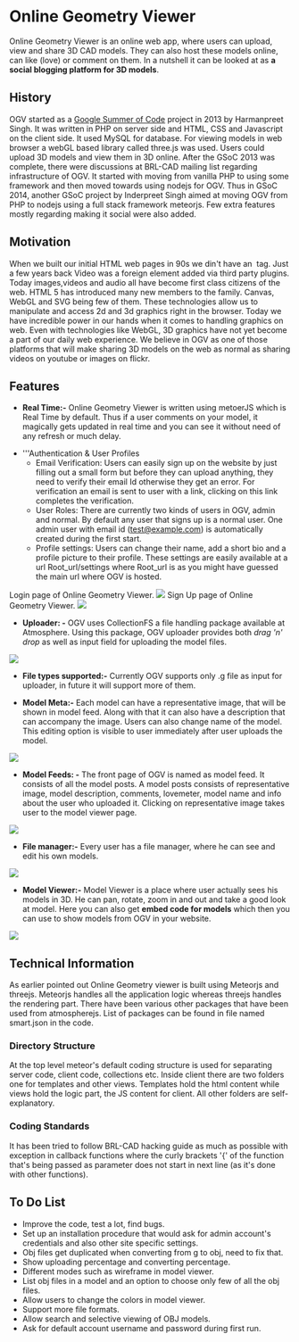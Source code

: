 # Online Geometry Viewer

Online Geometry Viewer is an online web app, where users can upload,
view and share 3D CAD models. They can also host these models online,
can like (love) or comment on them. In a nutshell it can be looked at as
**a social blogging platform for 3D models**.

## History

OGV started as a [Google Summer of
Code](../Google_Summer_of_Code.md) project in 2013 by Harmanpreet
Singh. It was written in PHP on server side and HTML, CSS and Javascript
on the client side. It used MySQL for database. For viewing models in
web browser a webGL based library called three.js was used. Users could
upload 3D models and view them in 3D online. After the GSoC 2013 was
complete, there were discussions at BRL-CAD mailing list regarding
infrastructure of OGV. It started with moving from vanilla PHP to using
some framework and then moved towards using nodejs for OGV. Thus in GSoC
2014, another GSoC project by Inderpreet Singh aimed at moving OGV from
PHP to nodejs using a full stack framework meteorjs. Few extra features
mostly regarding making it social were also added.

## Motivation

When we built our initial HTML web pages in 90s we din't have an <img>
tag. Just a few years back Video was a foreign element added via third
party plugins. Today images,videos and audio all have become first class
citizens of the web. HTML 5 has introduced many new members to the
family. Canvas, WebGL and SVG being few of them. These technologies
allow us to manipulate and access 2d and 3d graphics right in the
browser. Today we have incredible power in our hands when it comes to
handling graphics on web. Even with technologies like WebGL, 3D graphics
have not yet become a part of our daily web experience. We believe in
OGV as one of those platforms that will make sharing 3D models on the
web as normal as sharing videos on youtube or images on flickr.

## Features

-   **Real Time:-** Online Geometry Viewer is written using metoerJS
    which is Real Time by default. Thus if a user comments on your
    model, it magically gets updated in real time and you can see it
    without need of any refresh or much delay.

<!-- -->

-   '''Authentication & User Profiles
    -   Email Verification: Users can easily sign up on the website by
        just filling out a small form but before they can upload
        anything, they need to verify their email Id otherwise they get
        an error. For verification an email is sent to user with a link,
        clicking on this link completes the verification.
    -   User Roles: There are currently two kinds of users in OGV, admin
        and normal. By default any user that signs up is a normal user.
        One admin user with email id (test@example.com) is automatically
        created during the first start.
    -   Profile settings: Users can change their name, add a short bio
        and a profile picture to their profile. These settings are
        easily available at a url Root_url/settings where Root_url is
        as you might have guessed the main url where OGV is hosted.

Login page of Online Geometry Viewer.
![](/wiki/doc/img/LoginOGV.png) Sign Up
page of Online Geometry Viewer.
![](/wiki/doc/img/SignupOGV.png)

-   **Uploader: -** OGV uses CollectionFS a file handling package
    available at Atmosphere. Using this package, OGV uploader provides
    both *drag 'n' drop* as well as input field for uploading the model
    files.

![](/wiki/doc/img/UploaderOGV.png)

-   **File types supported:-** Currently OGV supports only .g file as
    input for uploader, in future it will support more of them.

<!-- -->

-   **Model Meta:-** Each model can have a representative image, that
    will be shown in model feed. Along with that it can also have a
    description that can accompany the image. Users can also change name
    of the model. This editing option is visible to user immediately
    after user uploads the model.

![](/wiki/doc/img/ModelmetaOGV.png)

-   **Model Feeds: -** The front page of OGV is named as model feed. It
    consists of all the model posts. A model posts consists of
    representative image, model description, comments, lovemeter, model
    name and info about the user who uploaded it. Clicking on
    representative image takes user to the model viewer page.

![](/wiki/doc/img/ModelfeedOGV.png)

-   **File manager:-** Every user has a file manager, where he can see
    and edit his own models.

![](/wiki/doc/img/FileManagerOGV.png)

-   **Model Viewer:-** Model Viewer is a place where user actually sees
    his models in 3D. He can pan, rotate, zoom in and out and take a
    good look at model. Here you can also get **embed code for models**
    which then you can use to show models from OGV in your website.

![](/wiki/doc/img/ModelViewerOGV.png)

## Technical Information

As earlier pointed out Online Geometry viewer is built using Meteorjs
and threejs. Meteorjs handles all the application logic whereas threejs
handles the rendering part. There have been various other packages that
have been used from atmospherejs. List of packages can be found in file
named smart.json in the code.

### Directory Structure

At the top level meteor's default coding structure is used for
separating server code, client code, collections etc. Inside client
there are two folders one for templates and other views. Templates hold
the html content while views hold the logic part, the JS content for
client. All other folders are self-explanatory.

### Coding Standards

It has been tried to follow BRL-CAD hacking guide as much as possible
with exception in callback functions where the curly brackets '{' of the
function that's being passed as parameter does not start in next line
(as it's done with other functions).

## To Do List

-   Improve the code, test a lot, find bugs.
-   Set up an installation procedure that would ask for admin account's
    credentials and also other site specific settings.
-   Obj files get duplicated when converting from g to obj, need to fix
    that.
-   Show uploading percentage and converting percentage.
-   Different modes such as wireframe in model viewer.
-   List obj files in a model and an option to choose only few of all
    the obj files.
-   Allow users to change the colors in model viewer.
-   Support more file formats.
-   Allow search and selective viewing of OBJ models.
-   Ask for default account username and password during first run.
